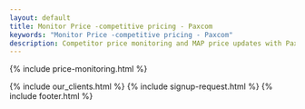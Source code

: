 ```yaml
---
layout: default
title: Monitor Price -competitive pricing - Paxcom 
keywords: "Monitor Price -competitive pricing - Paxcom"
description: Competitor price monitoring and MAP price updates with Paxcom Price Intelligence tool.
---
```


<div class="clearfix"></div>

<section id="price-monitoring" class="content-section paddnonetop section-gray">

{% include price-monitoring.html %}

</section>   

<div class="clearfix"></div>

{% include our_clients.html %} 
{% include signup-request.html %}
{% include footer.html %}